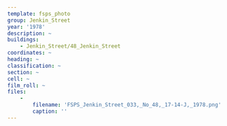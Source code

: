 ```yaml
---
template: fsps_photo
group: Jenkin_Street
year: '1978'
description: ~
buildings:
    - Jenkin_Street/48_Jenkin_Street
coordinates: ~
heading: ~
classification: ~
section: ~
cell: ~
film_roll: ~
files:
    -
        filename: 'FSPS_Jenkin_Street_033,_No_48,_17-14-J,_1978.png'
        caption: ''
---
```

